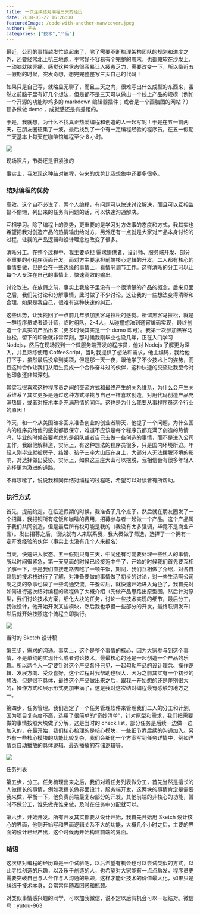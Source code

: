 ```yaml
---
title: 一次连续结对编程三天的经历
date: 2018-05-27 16:26:00
featuredImage: /code-with-another-man/cover.jpeg
author: 芋头
categories: ["技术","产品"]
---
```

最近，公司的事情越发忙碌起来了，除了需要不断梳理架构团队的规划和进度之外，还要经常北上杭三地跑，平常好不容易有个完整的周末，也都瘫软在沙发上，一动脑就脑壳痛。感觉这种状态很容易让人疲惫乏力，需要改变一下，所以临近五一假期的时候，突发奇想，想完完整整写三天自己的代码！

如果只是自己写，就略显无聊了，而且三天之内，很难写出什么成型的东西来，虽然之前脑子里有好几个想法，但是都不是三天可以做出一个线上产品的规模（例如一个开源的功能炒鸡多的 markdown 编辑器插件；或者是一个画脑图的网站？）顶多做做 demo ，成就感还是有差距的。

于是，我就想，为什么不找真正热爱编程和创造的人一起写呢！于是在五一前两天，在朋友圈征集了一波，最后找到了一个有一定编程经验的程序员，在五一假期三天基本上每天在咖啡馆编程至少 8 小时。

![](/code-with-another-man/v2-6fe060e75bb0e163af153b60eb19fea2_1440w.jpg)

现场照片，节奏还是很紧张的

事实上，我发现这种结对编程，带来的优势比我想象中还要多很多。

### 结对编程的优势

高效。这个自不必说了，两个人编程，有问题可以快速讨论解决，而且可以互相监督不偷懒，列出来的任务有问题的话，可以快速沟通解决。

互相学习。除了编程上的姿势，更重要的是学习对方做事的态度和方式，我其实也希望把我对创造产品的热情输出给对方，另外还有一点就是大家对产品本身讨论的过程，让我的产品逻辑和设计理念也改变了很多。

清晰分工。在整个过程中，我主要承担 需求提供者、设计师、服务端开发、部分不重要的小程序页面开发。而对方主要承担前端核心逻辑的开发。二人都有核心的事情要做，但是会在一些边缘的事情上，看情况调节工作。这样清晰的分工可以让每个人专注在自己的事情上，快速高效的输出。

讨论改进。在放假之前，事实上我脑子里没有一个很清楚的产品的概念，后来见面之后，我们先讨论和分解事情，此时做了不少讨论，这让我的一些想法变得清晰和合理，如果是我自己，很难有这种快速的纠正。

这些优势，让我找回了一点前几年参加黑客马拉松的感觉。所谓黑客马拉松，就是一群程序员或者设计师，临时组队，2-4人，从碰撞想法到通宵编码实现，最终创造一个真实的产品出来（更多时候其实是一个 demo 即可）。我第一次参加黑客马拉松，留下的印象就非常深刻，那时候我刚毕业也没几年，正在入门学习 Nodejs，然后在现场找到一个做服务端开发的程序员，他对 Nodejs 了解更为深入，并且熟练使用 CoffeeScript，当时我提供了想法和需求，他主编码，我给他打下手，虽然最后没拿到奖项，但是那一天一夜，跟他学了不少技术上的姿势，而且这种合作让我们从陌生变成一个合作奋斗过的伙伴，这种快速的交流让我至今对他印象还非常深刻。

其实我很喜欢这种程序员之间的交流方式和最终产生的关系维系，为什么会产生关系维系？其实更多是通过这种方式寻找与自己一样喜欢创造，对用代码创造产品充满热情，或者对技术本身充满热情的同伴。这也是为什么我要从事程序员这个行业的原因！

昨天，和一个从美国硅谷回来准备创业的创业者聊天，他提了一个问题，为什么国内的程序员给他的感觉都很保守，难道不应该是每个程序员都充满了创造的热情吗，毕业的时候首要考虑的是组队或者自己去做一些创造的事情，而不是进入公司工作。我跟他解释道，实际上，有这种想法的程序员很多，只是国内环境所迫。年轻人刚毕业就被房子、结婚、孩子三座大山压在身上，大部分人无法摆脱环境的影响，对选择做出妥协。实际上，如果这三座大山可以摆脱，我相信会有很多年轻人选择更为激进的道路。

不再啰嗦了，说说我和同伴结对编程的过程吧，希望可以对读者有所帮助。

### 执行方式

首先，提前约定。在临近假期的时候，我准备了几个点子，然后就在朋友圈发了一个招募，我报销所有吃饭和咖啡的费用，招募参与者一起做一个产品，这个产品属于我们共同创造，但是最后所有权可能是我的（我没有太多强调，毕竟不是商业产品）。发出招募之后，很快就有人来联系我，我大概做了筛选，选择了一个拥有一定开发经验的伙伴（事实上也没有几个人来报名）

当天，快速进入状态。五一假期只有三天，中间还有可能要处理一些私人的事情，所以时间很紧急，第一天见面的时候已经接近中午了，开始的时候我们首先要互相了解一下，于是我们直接走路去吃了一顿午饭，期间，我们互相做了介绍，对各自熟悉的技术栈进行了了解，对准备要做的事情做了初步的讨论，对一些生活啊公司啊之类的杂事也做了一些沟通交流。午餐过后，就快速开始进入角色了，我首先对如何进行这次结对编程的流程做了大概介绍（先做产品思路出原型图，然后针对原型，我们讨论技术方案，细化大块的任务，讨论一些技术实现的细节，最后分工，我做设计，他开始开发某些模块，然后我也承担一些部分的开发，最终联调发布）然后就开始按照这个流程立即执行。

![](/code-with-another-man/v2-9569acdb4d470d5eb62b314c63d09dba_1440w.jpg)

当时的 Sketch 设计稿

第三步，需求的沟通。事实上，这个是整个事情的核心，因为大家参与到这个事情，不是单纯的实现什么或者讨论技术，最最核心的还是一起创造一个产品的乐趣。所以两个人一定要针对这个产品各抒己见，一起勾勒产品的设计理念、操作逻辑、发展方向、受众喜好，这个过程对我帮助也很大，因为之前其实有一个初步的想法，但是很不具体，最终这个产品做出来之后，跟我一开始想的还是差别很大的，操作方式和展示形式更加丰满了，这是我对这次结对编程最有感触的地方之一。

第四步，任务管理。我们选定了一个任务管理软件来管理我们二人的分工和计划，因为项目复杂度不高，选用了很简单的“奇妙清单”，针对原型和需求，我们把需要做的事情按照大块做了分解，这是当时的 check list，部分任务是后续一边做一边加入的，在最开始，我们核心梳理的是核心模块，一些细节靠后续的沟通加入。另外有一些核心模块的功能比较复杂，我们会细化一个方案写到任务详情中，例如详情页自动播放的具体逻辑，最近播放的存储逻辑等。

![](/code-with-another-man/v2-0d253322967d97faa91485441fedc247_1440w.jpg)

任务列表

第五步，分工。任务梳理出来之后，我们对着任务列表做分工，首先当然是擅长的人做擅长的事情，例如我擅长做界面设计，服务端开发，这两块的事情肯定是需要我来做，平衡一下，他负责前端最复杂部分的开发，其他前端的非核心的功能，暂时不做分工，谁先做完谁来做，及时在任务中分配就可以。

第六步，开始开发。所有开发其实都要从设计开始，我首先开始用 Sketch 设计核心的界面，他则开始写和界面逻辑关系不大的功能，大概几个小时之后，主要的界面的设计已经产出，这个时候再开始构建前端的界面。

### 结语
这次结对编程的经历算是一个试验吧，以后希望有机会也可以尝试类似的方式，以此寻找创造的乐趣，以及乐于创造的人，也希望对大家能有一点点启发，程序员更需要突破自己与人合作与人沟通的瓶颈，这样才能让技术的价值最大化，如果只是纠结于技术本身，会常常伴随着困惑和瓶颈。

对类似事情感兴趣的同学，可以加我微信，说不定以后有机会可以一起结对。微信号：yutou-963
